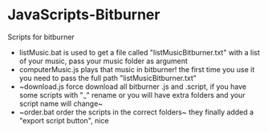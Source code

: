 # JavaScripts-Bitburner
Scripts for bitburner
 
- listMusic.bat is used to get a file called "listMusicBitburner.txt" with a list of your music, pass your music folder as argument
- computerMusic.js plays that music in bitburner! the first time you use it you need to pass the full path "listMusicBitburner.txt"
- ~download.js force download all bitburner .js and .script, if you have some scripts with "_" rename or you will have extra folders and your script name will change~
- ~order.bat order the scripts in the correct folders~
they finally added a "export script button", nice
